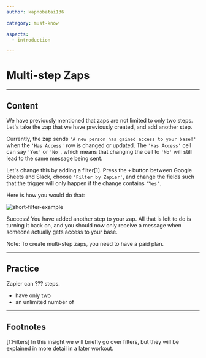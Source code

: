 ```yaml
---
author: kapnobatai136

category: must-know

aspects:
  - introduction

---
```


# Multi-step Zaps

---
## Content

We have previously mentioned that zaps are not limited to only two steps. Let's take the zap that we have previously created, and add another step.

Currently, the zap sends `'A new person has gained access to your base!'` when the `'Has Access'` row is changed or updated. The `'Has Access'` cell can say `'Yes'` or `'No'`, which means that changing the cell to `'No'` will still lead to the same message being sent.

Let's change this by adding a filter[1]. Press the `+` button between Google Sheets and Slack, choose `'Filter by Zapier'`, and change the fields such that the trigger will only happen if the change contains `'Yes'`.

Here is how you would do that:

![short-filter-example](https://img.enkipro.com/76ccb67902bf9a1b3e4a776d8511d6f0.png)

Success! You have added another step to your zap. All that is left to do is turning it back on, and you should now only receive a message when someone actually gets access to your base.

Note: To create multi-step zaps, you need to have a paid plan.

---
## Practice

Zapier can ??? steps.

* have only two
* an unlimited number of

---
## Footnotes

[1:Filters]
In this insight we will briefly go over filters, but they will be explained in more detail in a later workout.